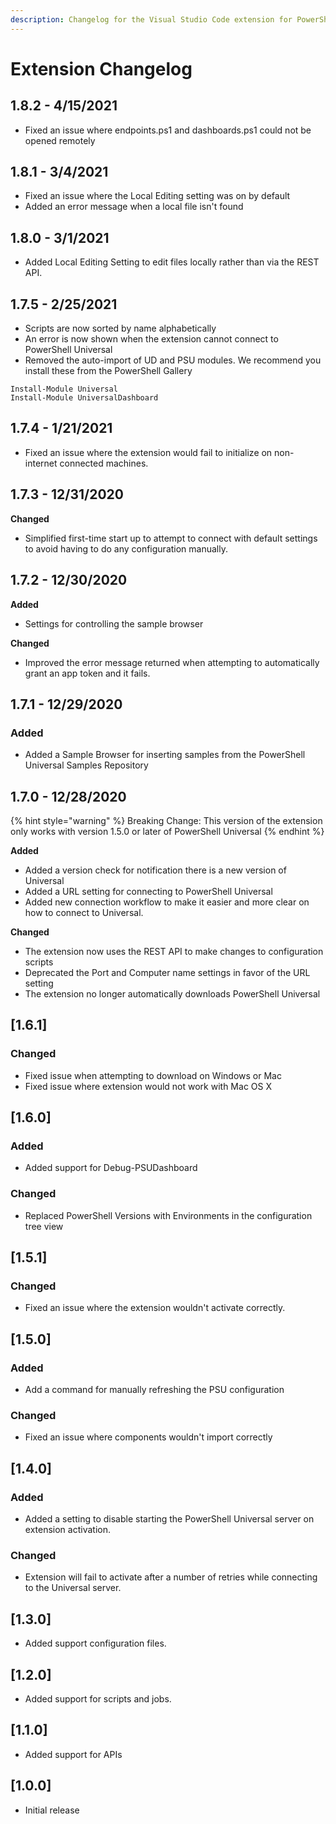 ```yaml
---
description: Changelog for the Visual Studio Code extension for PowerShell Universal.
---
```


# Extension Changelog

## 1.8.2 - 4/15/2021

* Fixed an issue where endpoints.ps1 and dashboards.ps1 could not be opened remotely

## 1.8.1 - 3/4/2021

* Fixed an issue where the Local Editing setting was on by default
* Added an error message when a local file isn't found

## 1.8.0 - 3/1/2021

* Added Local Editing Setting to edit files locally rather than via the REST API. 

## 1.7.5 - 2/25/2021

* Scripts are now sorted by name alphabetically
* An error is now shown when the extension cannot connect to PowerShell Universal 
* Removed the auto-import of UD and PSU modules. We recommend you install these from the PowerShell Gallery 

```text
Install-Module Universal
Install-Module UniversalDashboard
```

## 1.7.4 - 1/21/2021

* Fixed an issue where the extension would fail to initialize on non-internet connected machines. 

## 1.7.3 - 12/31/2020

**Changed**

* Simplified first-time start up to attempt to connect with default settings to avoid having to do any configuration manually. 

## 1.7.2 - 12/30/2020

**Added**

* Settings for controlling the sample browser

**Changed**

* Improved the error message returned when attempting to automatically grant an app token and it fails. 

## 1.7.1 - 12/29/2020

### Added

* Added a Sample Browser for inserting samples from the PowerShell Universal Samples Repository

## 1.7.0 - 12/28/2020

{% hint style="warning" %}
Breaking Change: This version of the extension only works with version 1.5.0 or later of PowerShell Universal
{% endhint %}

**Added**

* Added a version check for notification there is a new version of Universal
* Added a URL setting for connecting to PowerShell Universal
* Added new connection workflow to make it easier and more clear on how to connect to Universal.

**Changed**

* The extension now uses the REST API to make changes to configuration scripts
* Deprecated the Port and Computer name settings in favor of the URL setting
* The extension no longer automatically downloads PowerShell Universal

## \[1.6.1\]

### Changed

* Fixed issue when attempting to download on Windows or Mac
* Fixed issue where extension would not work with Mac OS X

## \[1.6.0\]

### Added

* Added support for Debug-PSUDashboard

### Changed

* Replaced PowerShell Versions with Environments in the configuration tree view

## \[1.5.1\]

### Changed

* Fixed an issue where the extension wouldn't activate correctly.

## \[1.5.0\]

### Added

* Add a command for manually refreshing the PSU configuration

### Changed

* Fixed an issue where components wouldn't import correctly

## \[1.4.0\]

### Added

* Added a setting to disable starting the PowerShell Universal server on extension activation.

### Changed

* Extension will fail to activate after a number of retries while connecting to the Universal server.

## \[1.3.0\]

* Added support configuration files. 

## \[1.2.0\]

* Added support for scripts and jobs.

## \[1.1.0\]

* Added support for APIs

## \[1.0.0\]

* Initial release

